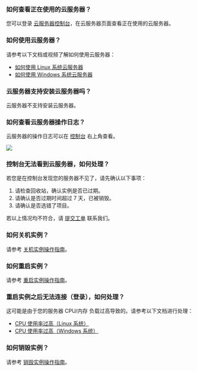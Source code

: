 ### 如何查看正在使用的云服务器？

您可以登录 [云服务器控制台](https://console.cloud.tencent.com/cvm/index)，在云服务器页面查看正在使用的云服务器。

### 如何使用云服务器？

请参考以下文档或视频了解如何使用云服务器：

- [如何使用 Linux 系统云服务器](https://cloud.tencent.com/document/product/213/8041)
- [如何使用 Windows 系统云服务器](https://cloud.tencent.com/document/product/213/8042)

### 云服务器支持安装云服务器吗？

云服务器不支持安装云服务器。

### 如何查看云服务器操作日志？

云服务器的操作日志可以在 [控制台](https://cloud.tencent.com/login?s_url=https%3A%2F%2Fconsole.cloud.tencent.com%2Fcvm) 右上角查看。

![](https://main.qcloudimg.com/raw/2eedd2976ea009f1ab3ac5112ad2ec43.png)

### 控制台无法看到云服务器，如何处理？

若您是在控制台发现您的服务器不见了，请先确认以下事项：

1. 请检查回收站，确认实例是否已过期。
2. 请确认是否过期时间超过 7 天，已被销毁。
3. 请确认是否选错了项目。

若以上情况均不符合，请 [提交工单](https://console.cloud.tencent.com/workorder/category) 联系我们。

### 如何关机实例？

请参考 [关机实例操作指南](https://cloud.tencent.com/document/product/213/4929)。

### 如何重启实例？

请参考 [重启实例操作指南](https://cloud.tencent.com/document/product/213/4928)。

### 重启实例之后无法连接（登录），如何处理？

这可能是由于您的服务器 CPU/内存 负载过高导致的。请参考以下文档进行处理：

- [CPU 使用率过高（Linux 系统）](https://cloud.tencent.com/document/product/213/14634)
- [CPU 使用率过高（Windows 系统）](https://cloud.tencent.com/document/product/213/14634)

### 如何销毁实例？

请参考 [销毁实例操作指南](https://cloud.tencent.com/document/product/213/4930)。
